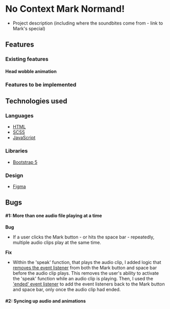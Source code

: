 # No Context Mark Normand!

- Project description (including where the soundbites come from - link to Mark's special)

## Features

### Existing features

#### Head wobble animation

### Features to be implemented

## Technologies used

### Languages

- [HTML](https://developer.mozilla.org/en-US/docs/Learn/Getting_started_with_the_web/HTML_basics)
- [SCSS](https://sass-lang.com/)
- [JavaScript](https://developer.mozilla.org/en-US/docs/Web/JavaScript)

### Libraries

- [Bootstrap 5](https://getbootstrap.com/docs/5.0/getting-started/introduction/)

### Design

- [Figma](https://www.figma.com/)

## Bugs

#### #1: More than one audio file playing at a time

**Bug**

- If a user clicks the Mark button - or hits the space bar - repeatedly, multiple audio clips play at the same time.

**Fix**

- Within the 'speak' function, that plays the audio clip, I added logic that [removes the event listener](https://developer.mozilla.org/en-US/docs/Web/API/EventTarget/removeEventListener) from both the Mark button and space bar before the audio clip plays. This removes the user's ability to activate the 'speak' function while an audio clip is playing. Then, I used the ['ended' event listener](https://developer.mozilla.org/en-US/docs/Web/API/HTMLMediaElement/ended_event) to add the event listeners back to the Mark button and space bar, only once the audio clip had ended.

#### #2: Syncing up audio and animations
